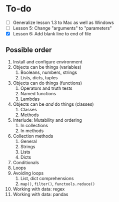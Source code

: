 # To-do

* [ ] Generalize lesson 1.3 to Mac as well as Windows
* [ ] Lesson 5: Change "arguments" to "parameters"
* [x] Lesson 6: Add blank line to end of file

## Possible order

1. Install and configure environment
1. Objects can be things (variables)
    1. Booleans, numbers, strings
    1. Lists, dicts, tuples
1. Objects can do things (functions)
    1. Operators and truth tests
    1. Named functions
    1. Lambdas
1. Objects can be _and_ do things (classes)
    1. Classes
    1. Methods
1. Interlude: Mutability and ordering
    1. In collections
    1. In methods
1. Collection methods
    1. General
    1. Strings
    1. Lists
    1. Dicts
1. Conditionals
1. Loops
1. Avoiding loops
    1. List, dict comprehensions
    1. `map()`, `filter()`, `functools.reduce()`
1. Working with data: regex
1. Working with data: pandas
